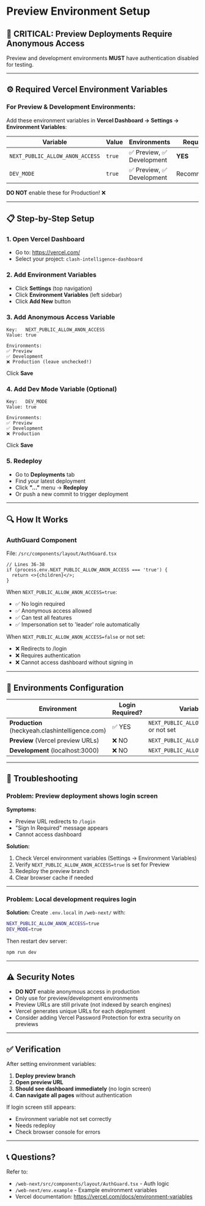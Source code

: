# Preview Environment Setup

## 🚨 CRITICAL: Preview Deployments Require Anonymous Access

Preview and development environments **MUST** have authentication disabled for testing.

---

## ⚙️ Required Vercel Environment Variables

### For Preview & Development Environments:

Add these environment variables in **Vercel Dashboard → Settings → Environment Variables**:

| Variable | Value | Environments | Required? |
|----------|-------|--------------|-----------|
| `NEXT_PUBLIC_ALLOW_ANON_ACCESS` | `true` | ✅ Preview, ✅ Development | **YES** |
| `DEV_MODE` | `true` | ✅ Preview, ✅ Development | Recommended |

**DO NOT** enable these for Production! ❌

---

## 📋 Step-by-Step Setup

### 1. Open Vercel Dashboard
- Go to: https://vercel.com/
- Select your project: `clash-intelligence-dashboard`

### 2. Add Environment Variables
- Click **Settings** (top navigation)
- Click **Environment Variables** (left sidebar)
- Click **Add New** button

### 3. Add Anonymous Access Variable
```
Key:   NEXT_PUBLIC_ALLOW_ANON_ACCESS
Value: true

Environments:
✅ Preview
✅ Development
❌ Production (leave unchecked!)
```
Click **Save**

### 4. Add Dev Mode Variable (Optional)
```
Key:   DEV_MODE
Value: true

Environments:
✅ Preview
✅ Development
❌ Production
```
Click **Save**

### 5. Redeploy
- Go to **Deployments** tab
- Find your latest deployment
- Click **"..."** menu → **Redeploy**
- Or push a new commit to trigger deployment

---

## 🔍 How It Works

### AuthGuard Component
File: `/src/components/layout/AuthGuard.tsx`

```tsx
// Lines 36-38
if (process.env.NEXT_PUBLIC_ALLOW_ANON_ACCESS === 'true') {
  return <>{children}</>;
}
```

When `NEXT_PUBLIC_ALLOW_ANON_ACCESS=true`:
- ✅ No login required
- ✅ Anonymous access allowed
- ✅ Can test all features
- ✅ Impersonation set to 'leader' role automatically

When `NEXT_PUBLIC_ALLOW_ANON_ACCESS=false` or not set:
- ❌ Redirects to /login
- ❌ Requires authentication
- ❌ Cannot access dashboard without signing in

---

## 🎯 Environments Configuration

| Environment | Login Required? | Variable Setting |
|-------------|----------------|------------------|
| **Production** (heckyeah.clashintelligence.com) | ✅ YES | `NEXT_PUBLIC_ALLOW_ANON_ACCESS=false` or not set |
| **Preview** (Vercel preview URLs) | ❌ NO | `NEXT_PUBLIC_ALLOW_ANON_ACCESS=true` |
| **Development** (localhost:3000) | ❌ NO | `NEXT_PUBLIC_ALLOW_ANON_ACCESS=true` |

---

## 🐛 Troubleshooting

### Problem: Preview deployment shows login screen

**Symptoms:**
- Preview URL redirects to `/login`
- "Sign In Required" message appears
- Cannot access dashboard

**Solution:**
1. Check Vercel environment variables (Settings → Environment Variables)
2. Verify `NEXT_PUBLIC_ALLOW_ANON_ACCESS=true` is set for Preview
3. Redeploy the preview branch
4. Clear browser cache if needed

---

### Problem: Local development requires login

**Solution:**
Create `.env.local` in `/web-next/` with:
```bash
NEXT_PUBLIC_ALLOW_ANON_ACCESS=true
DEV_MODE=true
```

Then restart dev server:
```bash
npm run dev
```

---

## ⚠️ Security Notes

- **DO NOT** enable anonymous access in production
- Only use for preview/development environments
- Preview URLs are still private (not indexed by search engines)
- Vercel generates unique URLs for each deployment
- Consider adding Vercel Password Protection for extra security on previews

---

## ✅ Verification

After setting environment variables:

1. **Deploy preview branch**
2. **Open preview URL**
3. **Should see dashboard immediately** (no login screen)
4. **Can navigate all pages** without authentication

If login screen still appears:
- Environment variable not set correctly
- Needs redeploy
- Check browser console for errors

---

## 📞 Questions?

Refer to:
- `/web-next/src/components/layout/AuthGuard.tsx` - Auth logic
- `/web-next/env.example` - Example environment variables
- Vercel documentation: https://vercel.com/docs/environment-variables
